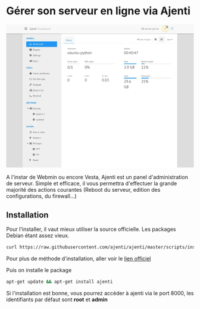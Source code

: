 # Gérer son serveur en ligne via Ajenti

![Ajenti Dashboard](./_img/ajenti_dashboard.webp)

A l'instar de Webmin ou encore Vesta, Ajenti est un panel
d'administration de serveur. Simple et efficace, il vous permettra
d'effectuer la grande majorité des actions courantes (Reboot du
serveur, edition des configurations, du firewall...)

## Installation

Pour l'installer, il vaut mieux utiliser la source officielle. Les
packages Debian étant assez vieux.

```bash
curl https://raw.githubusercontent.com/ajenti/ajenti/master/scripts/install.sh | sudo bash -s -
```

Pour plus de méthode d'installation, aller voir le [lien officiel](https://docs.ajenti.org/en/latest/man/install.html#installing)

Puis on installe le package

```bash
apt-get update && apt-get install ajenti
```

Si l'installation est bonne, vous pourrez accéder à ajenti via le port
8000, les identifiants par défaut sont **root** et **admin**
